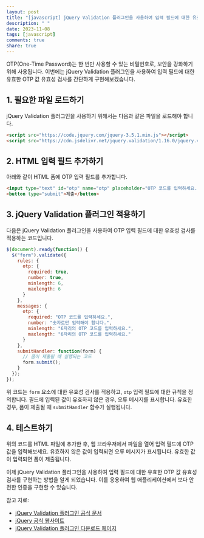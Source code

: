 ```yaml
---
layout: post
title: "[javascript] jQuery Validation 플러그인을 사용하여 입력 필드에 대한 유효한 OTP 값 유효성 검사하기"
description: " "
date: 2023-11-08
tags: [javascript]
comments: true
share: true
---
```


OTP(One-Time Password)는 한 번만 사용할 수 있는 비밀번호로, 보안을 강화하기 위해 사용됩니다. 이번에는 jQuery Validation 플러그인을 사용하여 입력 필드에 대한 유효한 OTP 값 유효성 검사를 간단하게 구현해보겠습니다.

## 1. 필요한 파일 로드하기
jQuery Validation 플러그인을 사용하기 위해서는 다음과 같은 파일을 로드해야 합니다.

```html
<script src="https://code.jquery.com/jquery-3.5.1.min.js"></script>
<script src="https://cdn.jsdelivr.net/jquery.validation/1.16.0/jquery.validate.min.js"></script>
```

## 2. HTML 입력 필드 추가하기
아래와 같이 HTML 폼에 OTP 입력 필드를 추가합니다.

```html
<input type="text" id="otp" name="otp" placeholder="OTP 코드를 입력하세요."/>
<button type="submit">제출</button>
```

## 3. jQuery Validation 플러그인 적용하기
다음은 jQuery Validation 플러그인을 사용하여 OTP 입력 필드에 대한 유효성 검사를 적용하는 코드입니다.

```javascript
$(document).ready(function() {
  $("form").validate({
    rules: {
      otp: {
        required: true,
        number: true,
        minlength: 6,
        maxlength: 6
      }
    },
    messages: {
      otp: {
        required: "OTP 코드를 입력하세요.",
        number: "숫자로만 입력해야 합니다.",
        minlength: "6자리의 OTP 코드를 입력하세요.",
        maxlength: "6자리의 OTP 코드를 입력하세요."
      }
    },
    submitHandler: function(form) {
      // 폼이 제출될 때 실행되는 코드
      form.submit();
    }
  });
});
```

위 코드는 `form` 요소에 대한 유효성 검사를 적용하고, `otp` 입력 필드에 대한 규칙을 정의합니다. 필드에 입력된 값이 유효하지 않은 경우, 오류 메시지를 표시합니다. 유효한 경우, 폼이 제출될 때 `submitHandler` 함수가 실행됩니다.

## 4. 테스트하기
위의 코드를 HTML 파일에 추가한 후, 웹 브라우저에서 파일을 열어 입력 필드에 OTP 값을 입력해보세요. 유효하지 않은 값이 입력되면 오류 메시지가 표시됩니다. 유효한 값이 입력되면 폼이 제출됩니다.

이제 jQuery Validation 플러그인을 사용하여 입력 필드에 대한 유효한 OTP 값 유효성 검사를 구현하는 방법을 알게 되었습니다. 이를 응용하여 웹 애플리케이션에서 보다 안전한 인증을 구현할 수 있습니다.

참고 자료:
- [jQuery Validation 플러그인 공식 문서](https://jqueryvalidation.org/)
- [jQuery 공식 웹사이트](https://jquery.com/)
- [jQuery Validation 플러그인 다운로드 페이지](https://jqueryvalidation.org/download/)